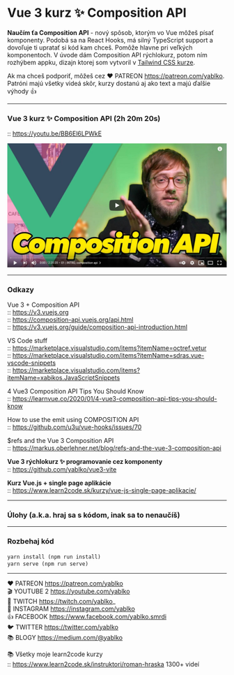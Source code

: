 # Vue 3 kurz ✨ Composition API

**Naučím ťa Composition API** - nový spôsob, ktorým vo Vue môžeš písať komponenty. Podobá sa na React Hooks, má silný TypeScript support a dovoľuje ti upratať si kód kam chceš. Pomôže hlavne pri veľkých komponentoch. V úvode dám Composition API rýchlokurz, potom ním rozhýbem appku, dizajn ktorej som vytvoril v [Tailwind CSS kurze](https://github.com/yablko/tailwind-trulo).

Ak ma chceš podporiť, môžeš cez ❤️ PATREON https://patreon.com/yablko.  
Patróni majú všetky videá skôr, kurzy dostanú aj ako text a majú ďalšie výhody 👍

---

### Vue 3 kurz ✨ Composition API (2h 20m 20s)
:: https://youtu.be/BB6El6LPWkE

[![youtube tutorial link](vue3composition.jpg)](https://youtu.be/BB6El6LPWkE)

---

### Odkazy

Vue 3 + Composition API  
:: https://v3.vuejs.org  
:: https://composition-api.vuejs.org/api.html  
:: https://v3.vuejs.org/guide/composition-api-introduction.html 

VS Code stuff  
:: https://marketplace.visualstudio.com/items?itemName=octref.vetur  
:: https://marketplace.visualstudio.com/items?itemName=sdras.vue-vscode-snippets  
:: https://marketplace.visualstudio.com/items?itemName=xabikos.JavaScriptSnippets  

4 Vue3 Composition API Tips You Should Know  
:: https://learnvue.co/2020/01/4-vue3-composition-api-tips-you-should-know  

How to use the emit using COMPOSITION API  
:: https://github.com/u3u/vue-hooks/issues/70  

$refs and the Vue 3 Composition API  
:: https://markus.oberlehner.net/blog/refs-and-the-vue-3-composition-api  

**Vue 3 rýchlokurz ✨ programovanie cez komponenty**  
:: https://github.com/yablko/vue3-vite  

**Kurz Vue.js + single page aplikácie**  
:: https://www.learn2code.sk/kurzy/vue-js-single-page-aplikacie/  

---

### Úlohy (a.k.a. hraj sa s kódom, inak sa to nenaučíš)

---

### Rozbehaj kód

```
yarn install (npm run install)
yarn serve (npm run serve)
```

---

❤️ PATREON https://patreon.com/yablko  
🎬 YOUTUBE 2 https://youtube.com/yablko  
🍿 TWITCH https://twitch.com/yablko_  
📸 INSTAGRAM https://instagram.com/yablko  
👍 FACEBOOK https://www.facebook.com/yablko.smrdi  
🐦 TWITTER https://twitter.com/yablko  
📚 BLOGY https://medium.com/@yablko  
  
📚 Všetky moje learn2code kurzy  
:: https://www.learn2code.sk/instruktori/roman-hraska 1300+ videí
